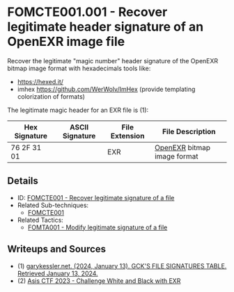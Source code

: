 # FOMCTE001.001 -  Recover legitimate header signature of an OpenEXR image file

Recover the legitimate "magic number" header signature of the OpenEXR bitmap image format with hexadecimals tools like:

- https://hexed.it/
- imhex  <https://github.com/WerWolv/ImHex> (provide templating colorization of formats)

The legitimate magic header for an EXR file is (1): 

|Hex Signature | ASCII Signature | File Extension | File Description
|--------------|-----------------|--------| ----------------------|
|76 2F 31 01   |                 | EXR    | [OpenEXR](https://openexr.com/en/latest) bitmap image format |


## Details

- ID: [FOMCTE001 - Recover legitimate signature of a file](https://github.com/blue101010/FOM/blob/main/countertechniques/FOMCTE001.001.md)
- Related Sub-techniques:
    - [FOMCTE001](https://github.com/blue101010/FOM/blob/main/countertechniques/FOMCTE001.md)
- Related Tactics:
    - [FOMTA001 - Modify legitimate signature of a file](https://github.com/blue101010/FOM/blob/main/tactics/FOMTA001.md)

## Writeups and Sources

- (1) [garykessler.net. (2024, January 13). GCK'S FILE SIGNATURES TABLE. Retrieved January 13, 2024.](https://www.garykessler.net/library/file_sigs.html)
- (2) [Asis CTF 2023 - Challenge White and Black with EXR](https://github.com/blue101010/writeups/blob/main/2023/AsisCTF/SOLVED/white_and_blank/analysis/white_and_blank.md)
